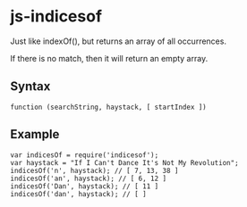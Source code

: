 js-indicesof
============

Just like indexOf(), but returns an array of all occurrences.

If there is no match, then it will return an empty array.

Syntax
------

	function (searchString, haystack, [ startIndex ])	

Example
-------

	var indicesOf = require('indicesof');
	var haystack = "If I Can't Dance It's Not My Revolution";
	indicesOf('n', haystack); // [ 7, 13, 38 ]
	indicesOf('an', haystack); // [ 6, 12 ]
	indicesOf('Dan', haystack); // [ 11 ]
	indicesOf('dan', haystack); // [ ]

